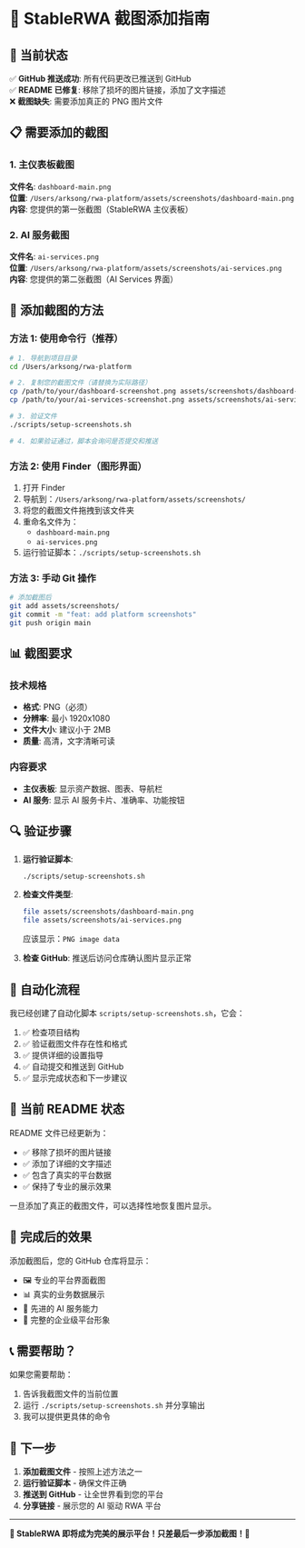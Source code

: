 # 📸 StableRWA 截图添加指南

## 🚨 当前状态

✅ **GitHub 推送成功**: 所有代码更改已推送到 GitHub  
✅ **README 已修复**: 移除了损坏的图片链接，添加了文字描述  
❌ **截图缺失**: 需要添加真正的 PNG 图片文件  

## 📋 需要添加的截图

### 1. 主仪表板截图
**文件名**: `dashboard-main.png`  
**位置**: `/Users/arksong/rwa-platform/assets/screenshots/dashboard-main.png`  
**内容**: 您提供的第一张截图（StableRWA 主仪表板）

### 2. AI 服务截图
**文件名**: `ai-services.png`  
**位置**: `/Users/arksong/rwa-platform/assets/screenshots/ai-services.png`  
**内容**: 您提供的第二张截图（AI Services 界面）

## 🔧 添加截图的方法

### 方法 1: 使用命令行（推荐）
```bash
# 1. 导航到项目目录
cd /Users/arksong/rwa-platform

# 2. 复制您的截图文件（请替换为实际路径）
cp /path/to/your/dashboard-screenshot.png assets/screenshots/dashboard-main.png
cp /path/to/your/ai-services-screenshot.png assets/screenshots/ai-services.png

# 3. 验证文件
./scripts/setup-screenshots.sh

# 4. 如果验证通过，脚本会询问是否提交和推送
```

### 方法 2: 使用 Finder（图形界面）
1. 打开 Finder
2. 导航到：`/Users/arksong/rwa-platform/assets/screenshots/`
3. 将您的截图文件拖拽到该文件夹
4. 重命名文件为：
   - `dashboard-main.png`
   - `ai-services.png`
5. 运行验证脚本：`./scripts/setup-screenshots.sh`

### 方法 3: 手动 Git 操作
```bash
# 添加截图后
git add assets/screenshots/
git commit -m "feat: add platform screenshots"
git push origin main
```

## 📊 截图要求

### 技术规格
- **格式**: PNG（必须）
- **分辨率**: 最小 1920x1080
- **文件大小**: 建议小于 2MB
- **质量**: 高清，文字清晰可读

### 内容要求
- **主仪表板**: 显示资产数据、图表、导航栏
- **AI 服务**: 显示 AI 服务卡片、准确率、功能按钮

## 🔍 验证步骤

1. **运行验证脚本**:
   ```bash
   ./scripts/setup-screenshots.sh
   ```

2. **检查文件类型**:
   ```bash
   file assets/screenshots/dashboard-main.png
   file assets/screenshots/ai-services.png
   ```
   应该显示：`PNG image data`

3. **检查 GitHub**: 推送后访问仓库确认图片显示正常

## 🚀 自动化流程

我已经创建了自动化脚本 `scripts/setup-screenshots.sh`，它会：

1. ✅ 检查项目结构
2. ✅ 验证截图文件存在性和格式
3. ✅ 提供详细的设置指导
4. ✅ 自动提交和推送到 GitHub
5. ✅ 显示完成状态和下一步建议

## 📝 当前 README 状态

README 文件已经更新为：
- ✅ 移除了损坏的图片链接
- ✅ 添加了详细的文字描述
- ✅ 包含了真实的平台数据
- ✅ 保持了专业的展示效果

一旦添加了真正的截图文件，可以选择性地恢复图片显示。

## 🎯 完成后的效果

添加截图后，您的 GitHub 仓库将显示：
- 🖼️ 专业的平台界面截图
- 📊 真实的业务数据展示
- 🤖 先进的 AI 服务能力
- 🌟 完整的企业级平台形象

## 📞 需要帮助？

如果您需要帮助：
1. 告诉我截图文件的当前位置
2. 运行 `./scripts/setup-screenshots.sh` 并分享输出
3. 我可以提供更具体的命令

## 🎉 下一步

1. **添加截图文件** - 按照上述方法之一
2. **运行验证脚本** - 确保文件正确
3. **推送到 GitHub** - 让全世界看到您的平台
4. **分享链接** - 展示您的 AI 驱动 RWA 平台

---

**🌟 StableRWA 即将成为完美的展示平台！只差最后一步添加截图！🌟**
